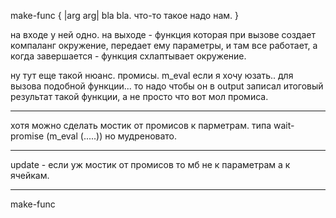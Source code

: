make-func { |arg arg| bla bla. что-то такое надо нам. }

на входе у ней одно. на выходе - функция которая при вызове создает компаланг окружение, 
передает ему параметры, и там все работает, а когда завершается - функция схлаптывает окружение.

ну тут еще такой нюанс. промисы. m_eval если я хочу юзать.. для вызова подобной функции...
то надо чтобы он в output записал итоговый результат такой функции, а не просто что вот мол промиса.

------

хотя можно сделать мостик от промисов к парметрам.
типа wait-promise (m_eval (.....))
но мудреновато.

------
update - если уж мостик от промисов то мб не к параметрам а к ячейкам.

------

make-func 
